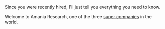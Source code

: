 Since you were recently hired, I'll just tell you everything you need to know.

Welcome to Amania Research, one of the three <a href="../lore/supercompanies">super companies</a> in the world.
